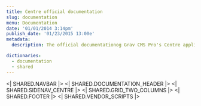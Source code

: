 ```yaml
---
title: Centre official documentation
slug: documentation
menu: Documentation
date: '01/01/2014 3:14pm'
publish_date: '01/23/2015 13:00e'
metadata:
  description: The official documentationog Grav CMS Pro's Centre application

dictionaries:
  - documentation
  - shared
---
```


<| SHARED.NAVBAR |>
<| SHARED.DOCUMENTATION_HEADER |>
<| SHARED.SIDENAV_CENTRE |>
<| SHARED.GRID_TWO_COLUMNS |>
<| SHARED.FOOTER |>
<| SHARED.VENDOR_SCRIPTS |>
